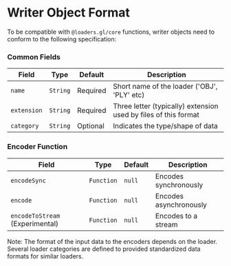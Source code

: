 # Writer Object Format

To be compatible with `@loaders.gl/core` functions, writer objects need to conform to the following specification:

### Common Fields

| Field           | Type        | Default    | Description |
| ---             | ---         | ---        | ---         |
| `name`          | `String`    | Required   | Short name of the loader ('OBJ', 'PLY' etc) |
| `extension`     | `String`    | Required   | Three letter (typically) extension used by files of this format |
| `category`      | `String`    | Optional   | Indicates the type/shape of data |


### Encoder Function

| Field                           | Type        | Default    | Description |
| ---                             | ---         | ---        | ---         |
| `encodeSync`                    | `Function`  | `null`     | Encodes synchronously |
| `encode`                        | `Function`  | `null`     | Encodes asynchronously |
| `encodeToStream` (Experimental) | `Function`  | `null`     | Encodes to a stream |

Note: The format of the input data to the encoders depends on the loader. Several loader categories are defined to provided standardized data formats for similar loaders.
